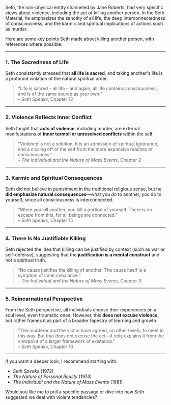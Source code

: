 Seth, the non-physical entity channeled by Jane Roberts, had very specific views about violence, including the act of killing another person. In the Seth Material, he emphasizes the sanctity of all life, the deep interconnectedness of consciousness, and the karmic and spiritual implications of actions such as murder.

Here are some key points Seth made about killing another person, with references where possible:

---

### 1. **The Sacredness of Life**
Seth consistently stressed that **all life is sacred**, and taking another's life is a profound violation of the natural spiritual order.

> “Life is sacred – all life – and again, all life contains consciousness, and is of the same source as your own.”  
> – *Seth Speaks*, Chapter 12

---

### 2. **Violence Reflects Inner Conflict**
Seth taught that **acts of violence**, including murder, are external manifestations of **inner turmoil or unresolved conflicts** within the self.

> “Violence is not a solution. It is an admission of spiritual ignorance, and a closing off of the self from the more expansive reaches of consciousness.”  
> – *The Individual and the Nature of Mass Events*, Chapter 2

---

### 3. **Karmic and Spiritual Consequences**
Seth did not believe in punishment in the traditional religious sense, but he **did emphasize natural consequences**—what you do to another, you do to yourself, since all consciousness is interconnected.

> “When you kill another, you kill a portion of yourself. There is no escape from this, for all beings are connected.”  
> – *Seth Speaks*, Chapter 15

---

### 4. **There Is No Justifiable Killing**
Seth rejected the idea that killing can be justified by context (such as war or self-defense), suggesting that the **justification is a mental construct** and not a spiritual truth.

> “No cause justifies the killing of another. The cause itself is a symptom of inner imbalance.”  
> – *The Individual and the Nature of Mass Events*, Chapter 3

---

### 5. **Reincarnational Perspective**
From the Seth perspective, all individuals choose their experiences on a soul level, even traumatic ones. However, this **does not excuse violence**, but rather frames it as part of a broader tapestry of learning and growth.

> “The murderer and the victim have agreed, on other levels, to meet in this way. But that does not excuse the act—it only explains it from the viewpoint of a larger framework of existence.”  
> – *Seth Speaks*, Chapter 13

---

If you want a deeper look, I recommend starting with:
- *Seth Speaks* (1972)
- *The Nature of Personal Reality* (1974)
- *The Individual and the Nature of Mass Events* (1981)

Would you like me to pull a specific passage or dive into how Seth suggested we deal with violent tendencies?